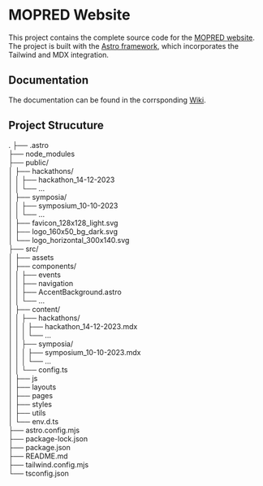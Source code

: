 # MOPRED Website

This project contains the complete source code for the [MOPRED website](https://mopred.uni-frankfurt.de/). 
The project is built with the [Astro framework](https://astro.build/), which incorporates the Tailwind and MDX integration.

## Documentation

The documentation can be found in the corrsponding [Wiki](https://github.com/SchulzLab/MOPRED-website/wiki/Home).

## Project Strucuture

.
├── .astro  
├── node_modules  
├── public/  
│   ├── hackathons/  
│   │   ├── hackathon_14-12-2023  
│   │   └── ...  
│   ├── symposia/  
│   │   ├── symposium_10-10-2023  
│   │   └── ...  
│   ├── favicon_128x128_light.svg  
│   ├── logo_160x50_bg_dark.svg  
│   └── logo_horizontal_300x140.svg  
├── src/  
│   ├── assets  
│   ├── components/  
│   │   ├── events  
│   │   ├── navigation  
│   │   ├── AccentBackground.astro  
│   │   └── ...  
│   ├── content/  
│   │   ├── hackathons/  
│   │   │   ├── hackathon_14-12-2023.mdx  
│   │   │   └── ...  
│   │   ├── symposia/  
│   │   │   ├── symposium_10-10-2023.mdx  
│   │   │   └── ...  
│   │   └── config.ts  
│   ├── js  
│   ├── layouts  
│   ├── pages  
│   ├── styles  
│   ├── utils  
│   └── env.d.ts  
├── astro.config.mjs  
├── package-lock.json  
├── package.json  
├── README.md  
├── tailwind.config.mjs  
└── tsconfig.json  
